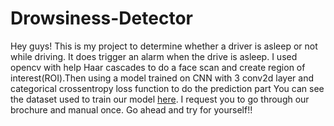 # Drowsiness-Detector
Hey guys! This is my project to determine whether a driver is asleep or not while driving. It does trigger an alarm when the drive is asleep. I used opencv with help Haar cascades to do a face scan and create region of interest(ROI).Then using a model trained on CNN with 3 conv2d layer and categorical crossentropy loss function to do the prediction part
You can see the dataset used to train our model [here](). I request you to go through our brochure and manual once. 
Go ahead and try for yourself!!
